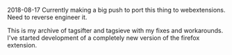 2018-08-17  Currently making a big push to port this thing to webextensions.
            Need to reverse engineer it.

This is my archive of tagsifter and tagsieve with my fixes and workarounds.
I've started development of a completely new version of the firefox extension.
